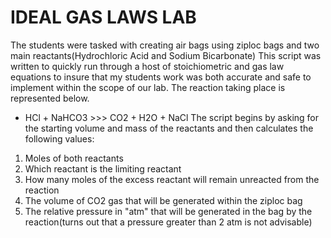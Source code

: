 # IDEAL GAS LAWS LAB
The students were tasked with creating air bags using ziploc bags and two main reactants(Hydrochloric Acid and Sodium Bicarbonate)
 This script was written to quickly run through a host of stoichiometric and gas law equations to insure that my students work was both accurate and safe to implement within the scope of our lab.
 The reaction taking place is represented below.
  - HCl + NaHCO3 >>> CO2 + H2O + NaCl
 The script begins by asking for the starting volume and mass of the reactants and then calculates the following values:
1. Moles of both reactants 
2. Which reactant is the limiting reactant 
3. How many moles of the excess reactant will remain unreacted from the reaction 
4. The volume of CO2 gas that will be generated within the ziploc bag 
5. The relative pressure in "atm" that will be generated in the bag by the reaction(turns out that a pressure greater than 2 atm is not advisable)
